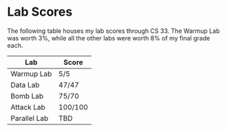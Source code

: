 # Lab Scores

The following table houses my lab scores through CS 33. The Warmup Lab was worth 3%, while all the other labs were worth 8% of my final grade each.

| Lab | Score |
| ------- | ----- |
| Warmup Lab | 5/5 |
| Data Lab | 47/47 |
| Bomb Lab | 75/70 |
| Attack Lab | 100/100 |
| Parallel Lab | TBD |
